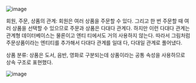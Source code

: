 ![image](https://user-images.githubusercontent.com/33277588/118580118-45f6a180-b7ca-11eb-879b-a2e067fae458.png)

회원, 주문, 상품의 관계: 
회원은 여러 상품을 주문할 수 있다. 그리고 한 번 주문할 때 여러 상품을 선택할 수
있으므로 주문과 상품은 다대다 관계다. 하지만 이런 다대다 관계는 관계형 데이터베이스는 물론이고 엔티
티에서도 거의 사용하지 않는다. 따라서 그림처럼 주문상품이라는 엔티티를 추가해서 다대다 관계를 일대 다, 
다대일 관계로 풀어냈다.

상품 분류: 
상품은 도서, 음반, 영화로 구분되는데 상품이라는 공통 속성을 사용하므로 상속 구조로 표현했다.

![image](https://user-images.githubusercontent.com/33277588/118580409-cae1bb00-b7ca-11eb-9db3-8489ffa9275d.png)
